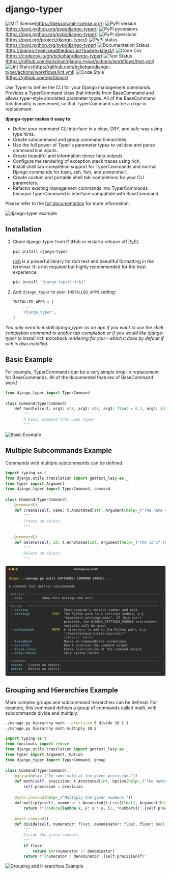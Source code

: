 # django-typer

![MIT license](https://img.shields.io/badge/License-MIT-blue.svg)(https://lbesson.mit-license.org/)
![PyPI version](https://badge.fury.io/py/django-typer.svg)(https://pypi.python.org/pypi/django-typer/)
![PyPI pyversions](https://img.shields.io/pypi/pyversions/django-typer.svg)(https://pypi.python.org/pypi/django-typer/)
![PyPI djversions](https://img.shields.io/pypi/djversions/django-typer.svg)(https://pypi.org/project/django-typer/)
![PyPI status](https://img.shields.io/pypi/status/django-typer.svg)(https://pypi.python.org/pypi/django-typer)
![Documentation Status](https://readthedocs.org/projects/django-typer/badge/?version=latest)(http://django-typer.readthedocs.io/?badge=latest/)
![Code Cov](https://codecov.io/gh/bckohan/django-typer/branch/main/graph/badge.svg?token=0IZOKN2DYL)(https://codecov.io/gh/bckohan/django-typer)
![Test Status](https://github.com/bckohan/django-typer/workflows/test/badge.svg)(https://github.com/bckohan/django-typer/actions/workflows/test.yml)
![Lint Status](https://github.com/bckohan/django-typer/workflows/lint/badge.svg)(https://github.com/bckohan/django-typer/actions/workflows/lint.yml)
![Code Style](https://img.shields.io/badge/code%20style-black-000000.svg)(https://github.com/psf/black)

Use Typer to define the CLI for your Django management commands. Provides a TyperCommand class that inherits from BaseCommand and allows typer-style annotated parameter types. All of the BaseCommand functionality is preserved, so that TyperCommand can be a drop-in replacement.

**django-typer makes it easy to:**

- Define your command CLI interface in a clear, DRY, and safe way using type hints.
- Create subcommand and group command hierarchies.
- Use the full power of Typer's parameter types to validate and parse command line inputs.
- Create beautiful and information dense help outputs.
- Configure the rendering of exception stack traces using rich.
- Install shell tab-completion support for TyperCommands and normal Django commands for bash, zsh, fish, and powershell.
- Create custom and portable shell tab-completions for your CLI parameters.
- Refactor existing management commands into TyperCommands because TyperCommand is interface compatible with BaseCommand.

Please refer to the [full documentation](https://django-typer.readthedocs.io/) for more information.

![django-typer example](https://raw.githubusercontent.com/bckohan/django-typer/main/doc/source/_static/img/closepoll_example.gif)

## Installation

1. Clone django-typer from GitHub or install a release off [PyPI](https://pypi.org/project/django-typer/):

   ```bash
   pip install django-typer
   ```

   [rich](https://rich.readthedocs.io/en/latest/) is a powerful library for rich text and beautiful formatting in the terminal. It is not required but highly recommended for the best experience:

   ```bash
   pip install "django-typer[rich]"
   ```

2. Add `django_typer` to your `INSTALLED_APPS` setting:

   ```python
   INSTALLED_APPS = [
       ...
       'django_typer',
   ]
   ```

*You only need to install django_typer as an app if you want to use the shell completion command to enable tab-completion or if you would like django-typer to install rich traceback rendering for you - which it does by default if rich is also installed.*

## Basic Example

For example, TyperCommands can be a very simple drop-in replacement for BaseCommands. All of the documented features of BaseCommand work!

```python
from django_typer import TyperCommand

class Command(TyperCommand):
    def handle(self, arg1: str, arg2: str, arg3: float = 0.5, arg4: int = 1):
        """
        A basic command that uses Typer
        """
```

![Basic Example](https://raw.githubusercontent.com/bckohan/django-typer/main/django_typer/examples/helps/basic.svg)

## Multiple Subcommands Example



Commands with multiple subcommands can be defined:

```python
import typing as t
from django.utils.translation import gettext_lazy as _
from typer import Argument
from django_typer import TyperCommand, command

class Command(TyperCommand):
    @command()
    def create(self, name: t.Annotated[str, Argument(help=_("The name of the object to create."))]):
        """
        Create an object.
        """

    @command()
    def delete(self, id: t.Annotated[int, Argument(help=_("The id of the object to delete."))]):
        """
        Delete an object.
        """
```

![Multiple Subcommands Example](https://raw.githubusercontent.com/bckohan/django-typer/main/django_typer/examples/helps/multi.svg)

## Grouping and Hierarchies Example

More complex groups and subcommand hierarchies can be defined. For example, this command defines a group of commands called math, with subcommands divide and multiply:

```bash
./manage.py hierarchy math --precision 5 divide 10 2.1
./manage.py hierarchy math multiply 10 2
```

```python
import typing as t
from functools import reduce
from django.utils.translation import gettext_lazy as _
from typer import Argument, Option
from django_typer import TyperCommand, group

class Command(TyperCommand):
    @group(help=_("Do some math at the given precision."))
    def math(self, precision: t.Annotated[int, Option(help=_("The number of decimal places to output."))] = 2):
        self.precision = precision

    @math.command(help=_("Multiply the given numbers."))
    def multiply(self, numbers: t.Annotated[t.List[float], Argument(help=_("The numbers to multiply"))]):
        return f"{reduce(lambda x, y: x * y, [1, *numbers]):.{self.precision}f}"

    @math.command()
    def divide(self, numerator: float, denominator: float, floor: bool = False):
        """
        Divide the given numbers.
        """
        if floor:
            return str(numerator // denominator)
        return f"{numerator / denominator:.{self.precision}f}"
```

![Grouping and Hierarchies Example](https://raw.githubusercontent.com/bckohan/django-typer/main/django_typer/examples/helps/hierarchy.svg)
